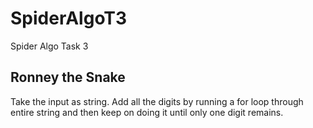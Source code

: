 # SpiderAlgoT3
Spider Algo Task 3

## Ronney the Snake

Take the input as string. Add all the digits by running a for loop through entire string and then keep on doing it until only one digit remains.

